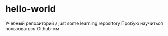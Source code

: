 # hello-world
Учебный репозиторий / just some learning repository
Пробую научиться пользоваться Github-ом
